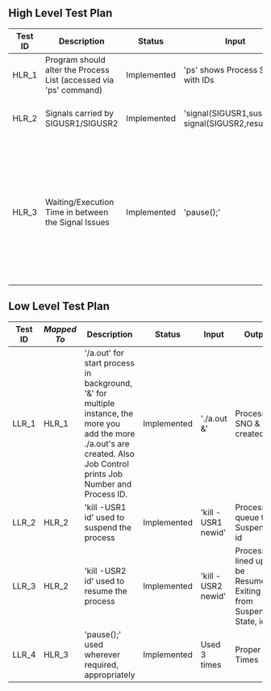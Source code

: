 ## High Level Test Plan
|Test ID|Description|Status|Input|Output|Type of Test|
|-------|-----------|------|-----|------|------------|
|HLR_1|Program should alter the Process List (accessed via 'ps' command)|Implemented|'ps' shows Process Status with IDs|'./a.out &': One Extra ID added |Scenario Based|
|HLR_2|Signals carried by SIGUSR1/SIGUSR2|Implemented|'signal(SIGUSR1,suspend); signal(SIGUSR2,resume);'|//SIGUSR1 Suspend, SIGUSR2 Resume|Requirement Based|
|HLR_3|Waiting/Execution Time in between the Signal Issues|Implemented|'pause();'|blocks until a signal arrives whose action is either to execute a handler function, or to terminate the process|Boundary Based|

## Low Level Test Plan
|Test ID|*Mapped To*|Description|Status|Input|Output|Type of Test|
|-------|-----------|-----------|------|-----|------|------------|
|LLR_1|HLR_1|'/a.out' for start process in background, '&' for multiple instance, the more you add the more ./a.out's are created. Also Job Control prints Job Number and Process ID.|Implemented|'./a.out &'|Process SNO & ID created|Scenario Based|
|LLR_2|HLR_2|'kill -USR1 id' used to suspend the process|Implemented|'kill -USR1 newid'|Process in queue to be Suspended, id|Requirement Based|
|LLR_3|HLR_2|'kill -USR2 id' used to resume the process|Implemented|'kill -USR2 newid'|Process lined up to be Resumed, Exiting from Suspended State, id|Requirement Based|
|LLR_4|HLR_3|'pause();' used wherever required, appropriately|Implemented|Used 3 times|Proper Wait Times|Boundary Based|
